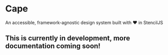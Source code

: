 # Cape
An accessible, framework-agnostic design system built with :heart: in StencilJS

## This is currently in development, more documentation coming soon!

